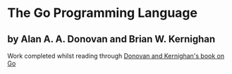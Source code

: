 # The Go Programming Language
## by Alan A. A. Donovan and Brian W. Kernighan

Work completed whilst reading through [Donovan and Kernighan's book on Go](https://www.amazon.co.uk/Programming-Language-Addison-Wesley-Professional-Computing/dp/0134190440)
